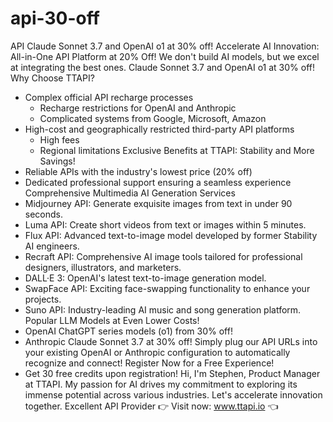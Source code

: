 # api-30-off
API Claude Sonnet 3.7 and OpenAI o1 at 30% off!
Accelerate AI Innovation: All-in-One API Platform at 20% Off!
We don't build AI models, but we excel at integrating the best ones.
Claude Sonnet 3.7 and OpenAI o1 at 30% off!
Why Choose TTAPI?
- Complex official API recharge processes
  - Recharge restrictions for OpenAI and Anthropic
  - Complicated systems from Google, Microsoft, Amazon
- High-cost and geographically restricted third-party API platforms
  - High fees
  - Regional limitations
Exclusive Benefits at TTAPI: Stability and More Savings!
- Reliable APIs with the industry's lowest price (20% off)
- Dedicated professional support ensuring a seamless experience
Comprehensive Multimedia AI Generation Services
- Midjourney API: Generate exquisite images from text in under 90 seconds.
- Luma API: Create short videos from text or images within 5 minutes.
- Flux API: Advanced text-to-image model developed by former Stability AI engineers.
- Recraft API: Comprehensive AI image tools tailored for professional designers, illustrators, and marketers.
- DALL·E 3: OpenAI's latest text-to-image generation model.
- SwapFace API: Exciting face-swapping functionality to enhance your projects.
- Suno API: Industry-leading AI music and song generation platform.
Popular LLM Models at Even Lower Costs!
- OpenAI ChatGPT series models (o1) from 30% off!
- Anthropic Claude Sonnet 3.7 at 30% off!
Simply plug our API URLs into your existing OpenAI or Anthropic configuration to automatically recognize and connect!
Register Now for a Free Experience!
- Get 30 free credits upon registration!
Hi, I'm Stephen, Product Manager at TTAPI. My passion for AI drives my commitment to exploring its immense potential across various industries. Let's accelerate innovation together.
Excellent API Provider
👉 Visit now: www.ttapi.io 👈
